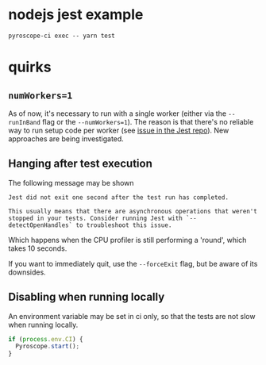 # nodejs jest example

```
pyroscope-ci exec -- yarn test
```

# quirks
## `numWorkers=1`
As of now, it's necessary to run with a single worker (either via the `--runInBand` flag or the `--numWorkers=1`).
The reason is that there's no reliable way to run setup code per worker (see [issue in the Jest repo](https://github.com/facebook/jest/issues/8708)).
New approaches are being investigated.

## Hanging after test execution
The following message may be shown
```
Jest did not exit one second after the test run has completed.

This usually means that there are asynchronous operations that weren't stopped in your tests. Consider running Jest with `--detectOpenHandles` to troubleshoot this issue.
```

Which happens when the CPU profiler is still performing a 'round', which takes 10 seconds.

If you want to immediately quit, use the `--forceExit` flag, but be aware of its downsides.

## Disabling when running locally
An environment variable may be set in ci only, so that the tests are not slow when running locally.

```js
if (process.env.CI) {
  Pyroscope.start();
}
```
